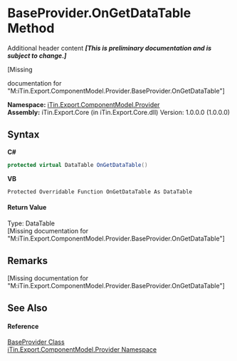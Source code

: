 # BaseProvider.OnGetDataTable Method 
Additional header content _**\[This is preliminary documentation and is subject to change.\]**_

\[Missing <summary> documentation for "M:iTin.Export.ComponentModel.Provider.BaseProvider.OnGetDataTable"\]

**Namespace:**&nbsp;<a href="723a96b5-5779-2554-cf17-05149bfcb802">iTin.Export.ComponentModel.Provider</a><br />**Assembly:**&nbsp;iTin.Export.Core (in iTin.Export.Core.dll) Version: 1.0.0.0 (1.0.0.0)

## Syntax

**C#**<br />
``` C#
protected virtual DataTable OnGetDataTable()
```

**VB**<br />
``` VB
Protected Overridable Function OnGetDataTable As DataTable
```


#### Return Value
Type: DataTable<br />\[Missing <returns> documentation for "M:iTin.Export.ComponentModel.Provider.BaseProvider.OnGetDataTable"\]

## Remarks
\[Missing <remarks> documentation for "M:iTin.Export.ComponentModel.Provider.BaseProvider.OnGetDataTable"\]

## See Also


#### Reference
<a href="f3556fb2-c7e1-5904-974e-18f789583e49">BaseProvider Class</a><br /><a href="723a96b5-5779-2554-cf17-05149bfcb802">iTin.Export.ComponentModel.Provider Namespace</a><br />
